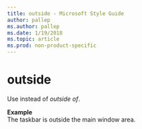 ```yaml
---
title: outside - Microsoft Style Guide
author: pallep
ms.author: pallep
ms.date: 1/19/2018
ms.topic: article
ms.prod: non-product-specific
---
```


# outside

Use instead of *outside of*.

**Example**  
The taskbar is outside the main window area. 
